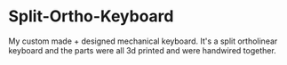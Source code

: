 # Split-Ortho-Keyboard
My custom made + designed mechanical keyboard. It's a split ortholinear keyboard and the parts were all 3d printed and were handwired together.

